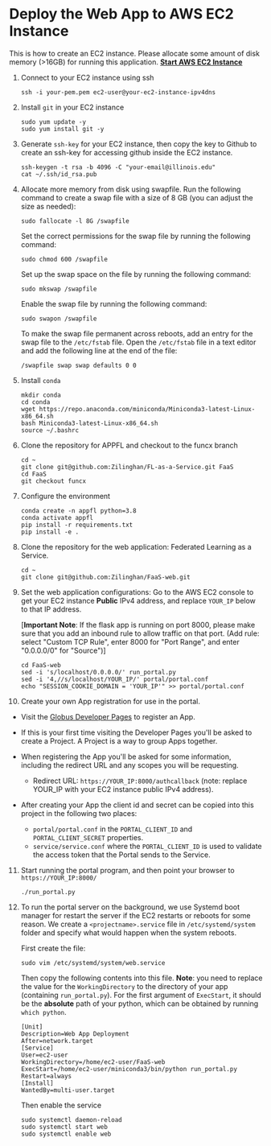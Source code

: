 # Deploy the Web App to AWS EC2 Instance
This is how to create an EC2 instance. Please allocate some amount of disk memory (>16GB) for running this application. [**Start AWS EC2 Instance**](https://docs.aws.amazon.com/AWSEC2/latest/UserGuide/EC2_GetStarted.html)


1. Connect to your EC2 instance using ssh
    ```
    ssh -i your-pem.pem ec2-user@your-ec2-instance-ipv4dns
    ```

2. Install `git` in your EC2 instance
    ```
    sudo yum update -y
    sudo yum install git -y
    ```

3. Generate `ssh-key` for your EC2 instance, then copy the key to Github to create an ssh-key for accessing github inside the EC2 instance.
    ```
    ssh-keygen -t rsa -b 4096 -C "your-email@illinois.edu"
    cat ~/.ssh/id_rsa.pub
    ```

4. Allocate more memory from disk using swapfile. Run the following command to create a swap file with a size of 8 GB (you can adjust the size as needed):
    ```
    sudo fallocate -l 8G /swapfile
    ```
    Set the correct permissions for the swap file by running the following command:
    ```
    sudo chmod 600 /swapfile
    ```
    Set up the swap space on the file by running the following command:
    ```
    sudo mkswap /swapfile
    ```
    Enable the swap file by running the following command:
    ```
    sudo swapon /swapfile
    ```
    To make the swap file permanent across reboots, add an entry for the swap file to the `/etc/fstab` file. Open the `/etc/fstab` file in a text editor and add the following line at the end of the file:
    ```
    /swapfile swap swap defaults 0 0
    ```
5. Install `conda`
    ```
    mkdir conda
    cd conda
    wget https://repo.anaconda.com/miniconda/Miniconda3-latest-Linux-x86_64.sh
    bash Miniconda3-latest-Linux-x86_64.sh
    source ~/.bashrc
    ```

6. Clone the repository for APPFL and checkout to the funcx branch
    ```
    cd ~
    git clone git@github.com:Zilinghan/FL-as-a-Service.git FaaS
    cd FaaS
    git checkout funcx
    ```

7. Configure the environment
    ```
    conda create -n appfl python=3.8
    conda activate appfl
    pip install -r requirements.txt
    pip install -e .
    ```

8. Clone the repository for the web application: Federated Learning as a Service.
    ```
    cd ~
    git clone git@github.com:Zilinghan/FaaS-web.git
    ```

9. Set the web application configurations: Go to the AWS EC2 console to get your EC2 instance **Public** IPv4 address, and replace `YOUR_IP` below to that IP address. 

    [**Important Note**: If the flask app is running on port 8000, please make sure that you add an inbound rule to allow traffic on that port. (Add rule: select "Custom TCP Rule", enter 8000 for "Port Range", and enter "0.0.0.0/0" for "Source")]
    ```
    cd FaaS-web
    sed -i 's/localhost/0.0.0.0/' run_portal.py
    sed -i '4,//s/localhost/YOUR_IP/' portal/portal.conf
    echo "SESSION_COOKIE_DOMAIN = 'YOUR_IP'" >> portal/portal.conf
    ```

10. Create your own App registration for use in the portal.
* Visit the [Globus Developer Pages](https://developers.globus.org) to register an App.
* If this is your first time visiting the Developer Pages you'll be asked to create a Project. A Project is a way to group Apps together.
* When registering the App you'll be asked for some information, including the redirect URL and any scopes you will be requesting.
    * Redirect URL: `https://YOUR_IP:8000/authcallback` (note: replace YOUR_IP with your EC2 instance public IPv4 address).

* After creating your App the client id and secret can be copied into this project in the following two places:
    * `portal/portal.conf` in the `PORTAL_CLIENT_ID` and `PORTAL_CLIENT_SECRET` properties.
    * `service/service.conf` where the `PORTAL_CLIENT_ID` is used to validate the access token that the Portal sends to the Service.

11. Start running the portal program, and then point your browser to `https://YOUR_IP:8000/`
    ```
    ./run_portal.py
    ```

12. To run the portal server on the background, we use Systemd boot manager for restart the server if the EC2 restarts or reboots for some reason. We create a `<projectname>.service` file in `/etc/systemd/system` folder and specify what would happen when the system reboots. 

    First create the file:
    ```
    sudo vim /etc/systemd/system/web.service
    ```
    Then copy the following contents into this file. **Note**: you need to replace the value for the `WorkingDirectory` to the directory of your app (containing `run_portal.py`). For the first argument of `ExecStart`, it should be the **absolute** path of your python, which can be obtained by running `which python`.
    ```
    [Unit]
    Description=Web App Deployment
    After=network.target
    [Service]
    User=ec2-user
    WorkingDirectory=/home/ec2-user/FaaS-web
    ExecStart=/home/ec2-user/miniconda3/bin/python run_portal.py
    Restart=always
    [Install]
    WantedBy=multi-user.target
    ``` 
    Then enable the service
    ```
    sudo systemctl daemon-reload
    sudo systemctl start web
    sudo systemctl enable web
    ```